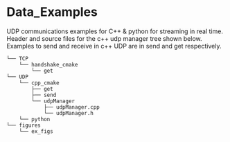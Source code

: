 # Data_Examples
UDP communications examples for C++ & python for streaming in real time. Header and source files for the c++ udp manager tree shown below. Examples to send and receive in c++ UDP are in send and get respectively. 
```
└── TCP
    └── handshake_cmake
        └── get
└── UDP
    └── cpp_cmake
        ├── get
        ├── send
        └── udpManager
            ├── udpManager.cpp
            └── udpManager.h
    └── python
└── figures
    └── ex_figs
```
